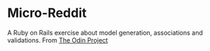 # Micro-Reddit

A Ruby on Rails exercise about model generation, associations and validations. From [The Odin Project](https://www.theodinproject.com/lessons/ruby-on-rails-micro-reddit)
